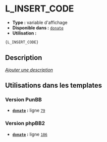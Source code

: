 # L_INSERT_CODE
* __Type :__ variable d'affichage
* __Disponible dans :__ [`donate`](../tpl/var/donate.md)
* __Utilisation :__

```html
{L_INSERT_CODE}
```

## Description
[*Ajouter une description*](https://fa-tvars.appspot.com/var/L_INSERT_CODE)

## Utilisations dans les templates

### Version PunBB
* __[`donate`](../tpl/var/donate.md#readme) :__ ligne [`79`](../tpl/src/punbb/donate.tpl#L79)

### Version phpBB2
* __[`donate`](../tpl/var/donate.md#readme) :__ ligne [`106`](../tpl/src/subsilver/donate.tpl#L106)